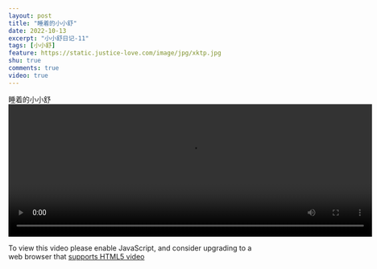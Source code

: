 ```yaml
---
layout: post
title: "睡着的小小舒"
date: 2022-10-13
excerpt: "小小舒日记-11"
tags: [小小舒]
feature: https://static.justice-love.com/image/jpg/xktp.jpg
shu: true
comments: true
video: true
---
```

睡着的小小舒
<video id="my-video" class="video-js vjs-16-9 clipboard" controls preload="auto" width="722" height="264" data-setup="{}">
    <source src="{{ site.staticUrl }}/xiaoxiaoshu/video/shuizhaodemeimei.mp4" type='video/mp4'>
    <p class="vjs-no-js">
        To view this video please enable JavaScript, and consider upgrading to a web browser that
        <a href="http://videojs.com/html5-video-support/" target="_blank">supports HTML5 video</a>
    </p>
</video>

